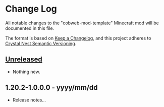 # Change Log

All notable changes to the "cobweb-mod-template" Minecraft mod will be documented in this file.

The format is based on [Keep a Changelog](https://keepachangelog.com/en/1.0.0/),
and this project adheres to [Crystal Nest Semantic Versioning](https://crystalnest.it/#/versioning).

## [Unreleased]

- Nothing new.

## 1.20.2-1.0.0.0 - yyyy/mm/dd

- Release notes...

[Unreleased]: https://github.com/crystal-nest/cobweb-mod-template
[README]: https://github.com/crystal-nest/cobweb-mod-template#readme

[1.20.4-1.0.0.0]: https://github.com/crystal-nest/cobweb-mod-template/releases/tag/v1.20.4-1.0.0.0
